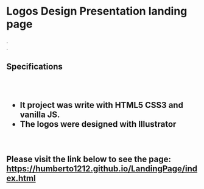 <h1>Logos Design Presentation landing page</h1>

.<br>
.<br>

<h2>Specifications<h2>
 <br>
<ul>
 <li>It project was write with HTML5 CSS3 and vanilla JS.</li>
 <li>The logos were designed with Illustrator</li>
</ul>
<br>
  
Please visit the link below to see the page:
https://humberto1212.github.io/LandingPage/index.html
